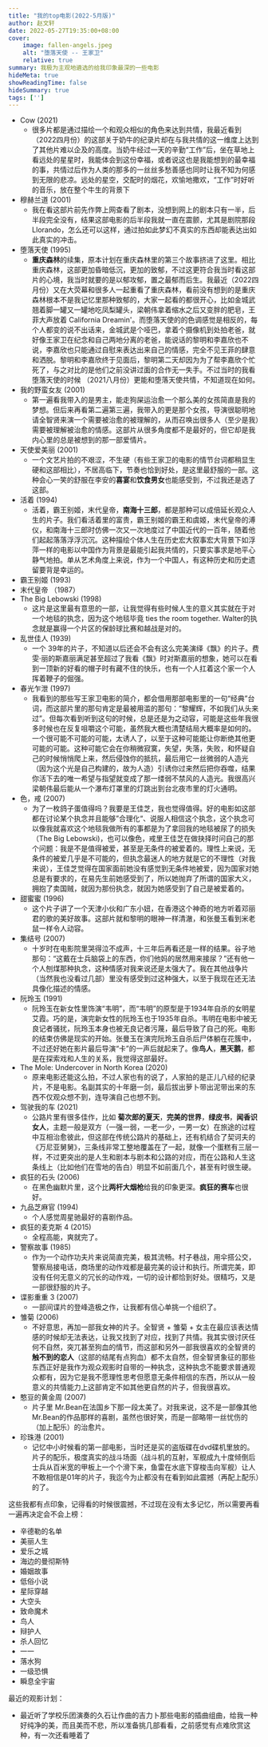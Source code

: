 ```yaml
---
title: "我的top电影(2022-5月版)"
author: 赵文轩
date: 2022-05-27T19:35:00+08:00
cover:
    image: fallen-angels.jpeg 
    alt: "堕落天使 -- 王家卫"
    relative: true
summary: 我极为主观地遴选的给我印象最深的一些电影
hideMeta: true
showReadingTime: false
hideSummary: true
tags: ['']
---
```


- Cow (2021)
    - 很多片都是通过描绘一个和观众相似的角色来达到共情，我最近看到（2022四月份）的这部关于奶牛的纪录片却在与我共情的这一维度上达到了其他片难以企及的高度。当奶牛经过一天的辛勤“工作”后，坐在草地上看远处的星星时，我能体会到这份幸福，或者说这也是我能想到的最幸福的事，共情过后作为人类的那多的一丝丝多愁善感也同时让我不知为何感到无限的悲凉。远处的星空，交配时的烟花，欢愉地撒欢，“工作”时好听的音乐，放在整个牛生的背景下
- 穆赫兰道 (2001)
    - 我在看这部片前先作弊上网查看了剧本，没想到网上的剧本只有一半，后半段完全没有，结果这部电影的后半段我就一直在震颤，尤其是剧院那段 Llorando，怎么还可以这样，通过拍如此梦幻不真实的东西却能表达出如此真实的冲击。 
- 堕落天使 (1995)
    - **重庆森林**的续集，原本计划在重庆森林里的第三个故事挤进了这里。相比重庆森林，这部更加昏暗低沉，更加的致郁，不过这更符合我当时看这部片的心境，我当时就要的是以郁攻郁，置之最郁而后生。我最近（2022四月份）又在大荧幕和很多人一起重看了重庆森林，看前没有想到的是重庆森林根本不是我记忆里那种致郁的，大家一起看的都很开心，比如金城武翘着脚一罐又一罐地吃凤梨罐头，梁朝伟拿着缩水之后又变胖的肥皂，王菲大声放着 California Dreamin'。而堕落天使的的色调感觉是相反的，每个人都变的说不出话来，金城武是个哑巴，拿着个摄像机到处拍老爸，就好像王家卫在纪念和自己两地分离的老爸，能说话的黎明和李嘉欣也不说，李嘉欣也只能通过自慰来表达出来自己的情感，完全不见王菲的肆意和洒脱。黎明和李嘉欣终于见面后，黎明第二天却因为为了帮李嘉欣个忙死了，与之对比的是他们之前没讲过面的合作无一失手。不过当时的我看堕落天使的时候 （2021八月份）更能和堕落天使共情，不知道现在如何。
- 我的野蛮女友 (2001)
    - 第一遍看我带入的是男主，能走狗屎运治愈一个那么美的女孩简直是我的梦想。但后来再看第二遍第三遍，我带入的更是那个女孩，导演很聪明地请全智贤来演一个需要被治愈的被理解的，从而召唤出很多人（至少是我）需要被理解被治愈的情感。这部片从很多角度都不是最好的，但它却是我内心里的总是被想到的那一部爱情片。
- 天使爱美丽 (2001)
    - 一个文艺片拍的不艰涩，不生硬（有些王家卫的电影的情节台词都稍显生硬和这部相比），不居高临下，节奏也恰到好处，是这里最舒服的一部。这种会心一笑的舒服在李安的**喜宴**和**饮食男女**也能感受到，不过我还是选了这部。
- 活着 (1994)
    - 活着，霸王别姬，末代皇帝，**南海十三郎**，都是那种可以成倍延长观众人生的片子。我们看活着里的富贵，霸王别姬的霸王和虞姬，末代皇帝的溥仪，和南海十三郎时仿佛一次又一次地度过了中国近代的一百年，随着他们起起落落浮浮沉沉。这种描绘个体人生在历史宏大叙事宏大背景下如浮萍一样的电影以中国作为背景是最能引起我共情的，只要实事求是地平心静气地拍。单从艺术角度上来说，作为一个中国人，有这种历史和历史遗留要背是幸运的。
- 霸王别姬 (1993)
- 末代皇帝 （1987）
- The Big Lebowski (1998)
    - 这片是这里最有意思的一部，让我觉得有些时候人生的意义其实就在于对一个地毯的执念，因为这个地毯毕竟 ties the room together. Walter的执念就是赢得一个片区的保龄球比赛和越战是对的。
- 乱世佳人 (1939)
    - 一个 39年的片子，不知道以后还会不会有这么完美演绎《飘》的片子。费雯·丽的斯嘉丽满足甚至超过了我看《飘》时对斯嘉丽的想象，她可以在看到一顶新的好看的帽子时有藏不住的快乐，也有一个人扛着这个家一个人挥着鞭子的倔强。
- 春光乍泄 (1997)
    - 我看到的那些写王家卫电影的简介，都会借用那部电影里的一句“经典”台词，而这部片里的那句肯定是最被用滥的那句：“黎耀辉，不如我们从头来过”。但每次看到听到这句的时候，总是还是为之动容，可能是这些年我很多时候也在反复咀嚼这个可能，虽然我大概也清楚结局大概率是如何的。一个很可能不可能的可能，太诱人了，以至于这种可能能让你断绝其他更可能的可能。这种可能它会在你稍微寂寞，失望，失落，失败，和怀疑自己的时候悄悄爬上来，然后侵蚀你的抵抗，最后用它一丝微弱的人造光（因为这个光是自己构建的，故为人造）引诱你过来然后把你吞噬，结果你活下去的唯一希望与指望就变成了那一缕弱不禁风的人造光。我很高兴梁朝伟最后能从一个瀑布灯罩里的灯跳出到台北夜市里的灯火通明。
- 色，戒 (2007)
    - 为了一枚鸽子蛋值得吗？我要是王佳芝，我也觉得值得。好的电影如这部都在讨论某个执念并且能够”合理化“、说服人相信这个执念，这个执念可以像我就喜欢这个地毯我做所有的事都是为了拿回我的地毯被尿了的损失（The Big Lebowski)，也可以像色，戒里王佳芝在做抉择时问自己的那个问题：我是不是值得被爱，甚至是无条件的被爱着的。理性上来说，无条件的被爱几乎是不可能的，但执念最迷人的地方就是它的不理性（对我来说），王佳芝觉得在国家面前她没有感觉到无条件地被爱，因为国家对她总是有要求的，在易先生前她感受到了，所以她抛弃了所谓的国家大义，拥抱了卖国贼，就因为那份执念，就因为她感受到了自己是被爱着的。
- 甜蜜蜜 (1996)
    - 这个片子讲了一个天津小伙和广东小妞，在香港这个神奇的地方听着邓丽君的歌的美好故事。这部片就和黎明的眼神一样清澈，和张曼玉看到米老鼠一样令人动容。
- 集结号 (2007)
    - 十岁时在电影院里哭得泣不成声，十三年后再看还是一样的结果。谷子地那句：“这戴在士兵脑袋上的东西，你们他妈的居然用来接尿？”还有他一个人刨煤那种执念，这种情感对我来说还是太强大了。我在其他战争片（当然我也没看过几部）里没有感受到过这种强大，以至于我现在还无法具像化描述的情感。
- 阮玲玉 (1991)
    - 阮玲玉在新女性里饰演“韦明”，而“韦明”的原型是于1934年自杀的女明星艾霞。巧的是，演完新女性的阮玲玉也于1935年自杀。韦明在电影中被无良记者骚扰，阮玲玉本身也被无良记者污蔑，最后导致了自己的死。电影的结束仿佛是现实的开始。张曼玉在演完阮玲玉自杀后尸体躺在花簇中，不过还好她在影片最后导演“卡”的一声后就起来了。像**鸟人**，**黑天鹅**，都是在探索戏和人生的关系，我觉得这部最好。
- The Mole: Undercover in North Korea (2020)
    - 原来电影还能这么拍，不过人家也有的说了，人家拍的是正儿八经的纪录片，不是电影。名副其实的十年磨一剑，最后拔出萝卜带出泥带出来的东西不仅观众想不到，连导演自己也想不到。
- 驾驶我的车 (2021)
    - 公路片里有很多佳作，比如 **菊次郎的夏天**，**完美的世界**，**绿皮书**，**闻香识女人**，主题一般是双方（一强一弱，一老一少，一男一女）在旅途的过程中互相治愈彼此，但这部在传统公路片的基础上，还有机结合了契诃夫的《万尼亚舅舅》，三条线非常工整地覆盖在了一起，就像一个蛋糕有三层一样，不过更突出的是人生和剧本与剧本和公路的对应，而在公路和人生这条线上（比如他们在雪地的告白）明显不如前面几个，甚至有时很生硬。
- 疯狂的石头 (2006)
    - 在黑色幽默片里，这个比**两杆大烟枪**给我的印象更深。**疯狂的赛车**也很好。
- 九品芝麻官 (1994)
    - 个人感觉周星驰最好的喜剧作品。
- 疯狂的麦克斯 4 (2015)
    - 全程高能，爽就完了。
- 警察故事 (1985)
    - 作为一个动作功夫片来说简直完美，极其流畅。村子巷战，用伞搭公交，警察局接电话，商场里的动作戏都是最完美的设计和执行。所谓完美，即没有任何无意义的冗长的动作戏，一切的设计都恰到好处。很精巧，又是一部很舒服的片子。
- 谍影重重 3 (2007)
    - 一部间谍片的登峰造极之作，让我都有信心单挑一个组织了。
- 雏菊 (2006)
    - 不好意思，再加一部我女神的片子。全智贤 + 雏菊 + 女主在最应该表达情感的时候却无法表达，让我又找到了对应，找到了共情。我其实很讨厌任何不自然，突兀甚至狗血的情节，而这部和另外一部我很喜欢的全智贤的**触不到的恋人**（这部的结尾有点狗血）都不太自然，但全智贤象征的那些东西正好是我作为观众观影时自带的一种执念，这种执念不能要求普通观众都有，因为它是我不愿理性思考但愿意无条件相信的东西，所以从一般意义的共情能力上这部肯定不如其他更自然的片子，但我很喜欢。
- 憨豆的黄金周 (2007)
    - 片子里 Mr.Bean在法国乡下那一段太美了。对我来说，这不是一部像其他 Mr.Bean的作品那样的喜剧，虽然也很好笑，而是一部略带一丝忧伤的（加上配乐）的治愈片。
- 珍珠港 (2001)
    - 记忆中小时候看的第一部电影，当时还是买的盗版碟在dvd碟机里放的。片子的配乐，极度真实的战斗场面（战斗机的互射，军舰成九十度倾倒后士兵从百米宽的甲板上一个个滑下来，鱼雷在水底下穿梭击向军舰）让人不敢相信是01年的片子，我迄今为止都没有在看到如此震撼（再配上配乐）的了。

这些我都有点印象，记得看的时候很震撼，不过现在没有太多记忆，所以需要再看一遍再决定会不会上榜：
- 辛德勒的名单
- 美丽人生
- 爱乐之城
- 海边的曼彻斯特
- 婚姻故事
- 低俗小说
- 星际穿越
- 大空头
- 致命魔术
- 鸟人
- 辩护人
- 杀人回忆
- 一一
- 落水狗
- 一级恐惧
- 瞬息全宇宙

最近的观影计划：
- 最近听了学校乐团演奏的久石让作曲的吉力卜那些电影的插曲组曲，给我一种好纯净的美，而且美而不悲，所以准备挑几部看看，之前感觉有点难欣赏这种，有一次还看睡着了